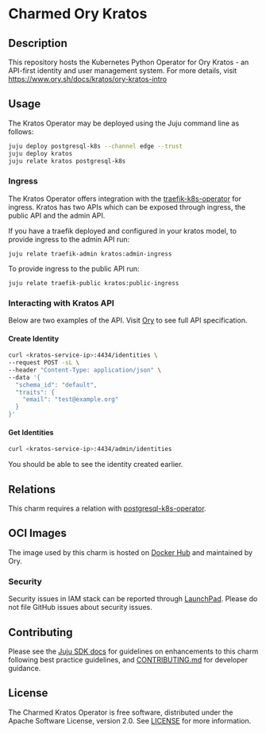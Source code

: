 # Charmed Ory Kratos

## Description

This repository hosts the Kubernetes Python Operator for Ory Kratos -  an API-first identity and user management system.
For more details, visit https://www.ory.sh/docs/kratos/ory-kratos-intro

## Usage

The Kratos Operator may be deployed using the Juju command line as follows:

```bash
juju deploy postgresql-k8s --channel edge --trust
juju deploy kratos
juju relate kratos postgresql-k8s
```

### Ingress

The Kratos Operator offers integration with the [traefik-k8s-operator](https://github.com/canonical/traefik-k8s-operator) for ingress. Kratos has two APIs which can be exposed through ingress, the public API and the admin API.

If you have a traefik deployed and configured in your kratos model, to provide ingress to the admin API run:
```console
juju relate traefik-admin kratos:admin-ingress
```

To provide ingress to the public API run:
```console
juju relate traefik-public kratos:public-ingress
```

### Interacting with Kratos API

Below are two examples of the API. Visit [Ory](https://www.ory.sh/docs/kratos/reference/api) to see full API specification.

#### Create Identity
```bash
curl <kratos-service-ip>:4434/identities \
--request POST -sL \
--header "Content-Type: application/json" \
--data '{
  "schema_id": "default",
  "traits": {
    "email": "test@example.org"
  }
}'
```
#### Get Identities
```bash
curl <kratos-service-ip>:4434/admin/identities
```
You should be able to see the identity created earlier.

## Relations

This charm requires a relation with [postgresql-k8s-operator](https://github.com/canonical/postgresql-k8s-operator).

## OCI Images

The image used by this charm is hosted on [Docker Hub](https://hub.docker.com/r/oryd/kratos) and maintained by Ory.

### Security
Security issues in IAM stack can be reported through [LaunchPad](https://wiki.ubuntu.com/DebuggingSecurity#How%20to%20File). Please do not file GitHub issues about security issues.

## Contributing

Please see the [Juju SDK docs](https://juju.is/docs/sdk) for guidelines on enhancements to this charm following best practice guidelines, and [CONTRIBUTING.md](https://github.com/canonical/kratos-operator/blob/main/CONTRIBUTING.md) for developer guidance.


## License

The Charmed Kratos Operator is free software, distributed under the Apache Software License, version 2.0. See [LICENSE](https://github.com/canonical/kratos-operator/blob/main/LICENSE) for more information.
